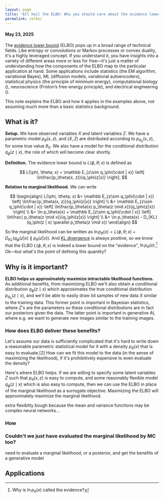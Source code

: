 ```yaml
---
layout: page
title: "All hail the ELBO: Why you should care about the evidence lower bound"
permalink: /elbo/
---
```

#### May 23, 2025

The [evidence lower bound](https://en.wikipedia.org/wiki/Evidence_lower_bound) (ELBO) pops up in a broad range of technical fields. Like entropy or convolutions or Markov processes or convex duality, it's a highly leveraged concept. If you understand it, you have insights into a variety of different areas more or less for free—it's just a matter of understanding how the components of the ELBO map to the particular application at hand. Some applications include statistics (the EM algorithm, variational Bayes), ML (diffusion models, variational autoencoders), statistical physics (the principle of minimum energy), computational biology (), neuroscience (Friston’s free-energy principle), and electrical engineering (). 

This note explains the ELBO and how it applies in the examples above, not assuming much more than a basic statistics background.

## What is it?
**Setup.** We have observed variables $X$ and latent variables $Z$. We have a parametric model $p_\theta(x,z)$, and $(X,Z)$ are distributed according to $p_{\theta_0}(x,z)$, for some true value $\theta_0$. We also have a model for the conditional distribution $q_\phi(z \mid x)$, the role of which will become clear shortly. 

**Definition.** The evidence lower bound is $L(\phi, \theta; x)$ is defined as

$$
L(\phi, \theta; x) = \mathbb E_{z\sim q_\phi(\cdot | x)} \left[ \ln\frac{p_\theta(x,  z)}{q_\phi(z|x)} \right].
$$

**Relation to marginal likelihood.** We can write 

$$
\begin{align}
L(\phi, \theta; x) &= \mathbb E_{z\sim q_\phi(\cdot | x)} \left[ \ln\frac{p_\theta(x,  z)}{q_\phi(z|x)} \right] \\
&= \mathbb E_{z\sim q_\phi(\cdot | x)} \left[ \ln\frac{p_\theta(x) p_\theta(z \mid x)}{q_\phi(z|x)} \right]  \\
&= \ln p_\theta(x) + \mathbb E_{z\sim q_\phi(\cdot | x)} \left[ \ln\frac{ p_\theta(z \mid x)}{q_\phi(z|x)} \right] \\
&= \ln p_\theta(x) - D_{KL}(q_\phi(z | x) \parallel p_\theta(z \mid x))
\end{align}
$$

So the marginal likelihood can be written as $\ln p_\theta(x) = L(\phi, \theta; x) +  D_{KL}( q_\phi(z|x) \parallel p_\theta(z|x) )$. And [KL divergence](https://en.wikipedia.org/wiki/Kullback%E2%80%93Leibler_divergence) is always positive, so we know that the ELBO $L(\phi, \theta; x)$ is indeed a lower bound on the "evidence", $\ln p_\theta(x)$.[^1] Ok—but what's the point of defining this quantity?

[^1]: Why is $\ln p_\theta(x)$ called the evidence?

## Why is it important?
**ELBO helps us approximately maximize intractable likelihood functions.** As additional benefits, from maximizing ELBO we'll also obtain a conditional distribution $q_\phi(z \mid x)$ which approximates the true conditional distribution $p_{\theta_0}(z \mid x)$, and we'll be able to easily draw iid samples of new data $X$ similar to the training data. This former point is important in Bayesian statistics, where $Z$'s are the parameters so these conditional distributions are in fact our posteriors given the data. The latter point is important in generative AI, where e.g. we want to generate new images similar to the training images.

### How does ELBO deliver these benefits?
Let's assume our data is sufficiently complicated that it's hard to write down a reasonable parametric statistical model for it with a density $p_\theta(x)$ that is easy to evaluate.[2] How can we fit this model to the data (in the sense of maximizing the likelihood), if it's prohibitively expensive to even evaluate the density?

Here's where ELBO helps. If we are willing to specify some latent variables $Z$ such that $p_\theta(x,z)$ is easy to compute, and some reasonably flexible model $q_\phi(z \mid x)$ which is also easy to compute, then we can use the ELBO in place of the marginal likelihood as a surrogate objective. Maximizing the ELBO will approximately maximize the marginal likelihood.

extra flexiblity bough because the mean and variance functions may be complex neural networks...


[^2]: Normalizing flows..

### How 



### Couldn't we just have evaluated the marginal likelihood by MC too?

need to evaluate a marginal likelihood, or a posterior, and get the benefits of a generative model

## Applications
